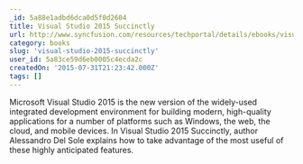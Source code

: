 ```yaml
---
_id: 5a88e1adbd6dca0d5f0d2604
title: Visual Studio 2015 Succinctly
url: http://www.syncfusion.com/resources/techportal/details/ebooks/visualstudio2015
category: books
slug: 'visual-studio-2015-succinctly'
user_id: 5a83ce59d6eb0005c4ecda2c
createdOn: '2015-07-31T21:23:42.000Z'
tags: []
---
```


Microsoft Visual Studio 2015 is the new version of the widely-used integrated development environment for building modern, high-quality applications for a number of platforms such as Windows, the web, the cloud, and mobile devices. In Visual Studio 2015 Succinctly, author Alessandro Del Sole explains how to take advantage of the most useful of these highly anticipated features.
